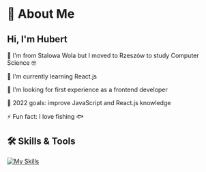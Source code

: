 
# 🚀 About Me



## Hi, I'm Hubert

🏡 I'm from Stalowa Wola but I moved to Rzeszów to study Computer Science 🤓

🧠 I'm currently learning React.js

👀 I'm looking for first experience as a frontend developer

🥅 2022 goals: improve JavaScript and React.js knowledge

⚡️ Fun fact: I love fishing 🐟




## 🛠 Skills & Tools

[![My Skills](https://skillicons.dev/icons?i=html,css,js,react,vscode,firebase,git,discord)](https://skillicons.dev)

